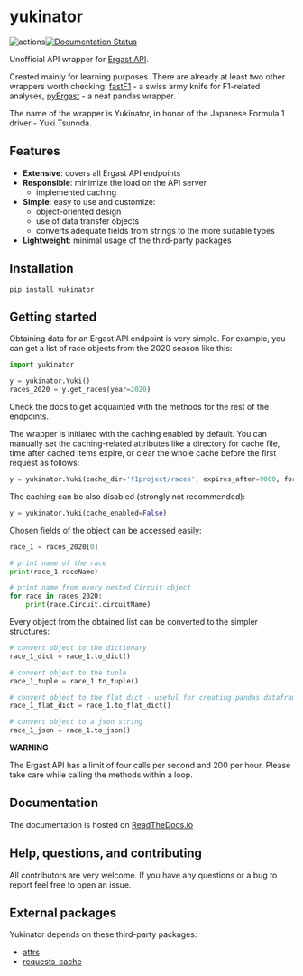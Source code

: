 # yukinator
![actions](https://github.com/BrozenSenpai/yukinator/actions/workflows/python-package.yml/badge.svg)[![Documentation Status](https://readthedocs.org/projects/yukinator/badge/?version=latest)](https://yukinator.readthedocs.io/en/latest/?badge=latest)

Unofficial API wrapper for [Ergast API](http://ergast.com/mrd/). 

Created mainly for learning purposes. There are already at least two other wrappers worth checking: [fastF1](https://github.com/theOehrly/Fast-F1) -  a swiss army knife for F1-related analyses, [pyErgast](https://github.com/weiranyu/pyErgast) - a neat pandas wrapper.

The name of the wrapper is Yukinator, in honor of the Japanese Formula 1 driver - Yuki Tsunoda.

## Features
- **Extensive**: covers all Ergast API endpoints
- **Responsible**: minimize the load on the API server
    - implemented caching
- **Simple**: easy to use and customize:
    - object-oriented design
    - use of data transfer objects
    - converts adequate fields from strings to the more suitable types
- **Lightweight**: minimal usage of the third-party packages

## Installation
```
pip install yukinator
 ```

## Getting started
Obtaining data for an Ergast API endpoint is very simple. For example, you can get a list of race objects from the 2020 season like this:
```python
import yukinator

y = yukinator.Yuki()
races_2020 = y.get_races(year=2020)
```
Check the docs to get acquainted with the methods for the rest of the endpoints.

The wrapper is initiated with the caching enabled by default. You can manually set the caching-related attributes like a directory for cache file, time after cached items expire, or clear the whole cache before the first request as follows:
```python
y = yukinator.Yuki(cache_dir='f1project/races', expires_after=9000, force_clear=True)
```
The caching can be also disabled (strongly not recommended):
```python
y = yukinator.Yuki(cache_enabled=False)
```
Chosen fields of the object can be accessed easily:
```python
race_1 = races_2020[0]

# print name of the race
print(race_1.raceName)

# print name from every nested Circuit object
for race in races_2020:
    print(race.Circuit.circuitName)
```
Every object from the obtained list can be converted to the simpler structures:
```python
# convert object to the dictionary
race_1_dict = race_1.to_dict()

# convert object to the tuple
race_1_tuple = race_1.to_tuple()

# convert object to the flat dict - useful for creating pandas dataframes
race_1_flat_dict = race_1.to_flat_dict() 

# convert object to a json string
race_1_json = race_1.to_json()
```

**WARNING**

The Ergast API has a limit of four calls per second and 200 per hour. Please take care while calling the methods within a loop.

## Documentation
The documentation is hosted on [ReadTheDocs.io](https://yukinator.readthedocs.io/en/latest/)

## Help, questions, and contributing
All contributors are very welcome. If you have any questions or a bug to report feel free to open an issue.

## External packages
Yukinator depends on these third-party packages:
* [attrs](https://www.attrs.org/en/stable/)
* [requests-cache](https://requests-cache.readthedocs.io/en/stable/)